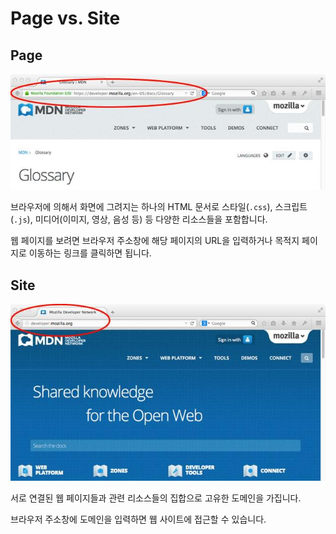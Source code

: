 # Page vs. Site

## Page

![Web Page](../image/web_page.jpg)

브라우저에 의해서 화면에 그려지는 하나의 HTML 문서로 스타일(`.css`), 스크립트(`.js`), 미디어(이미지, 영상, 음성 등) 등 다양한 리소스들을 포함합니다.

웹 페이지를 보려면 브라우저 주소창에 해당 페이지의 URL을 입력하거나 목적지 페이지로 이동하는 링크를 클릭하면 됩니다.

## Site

![Website](../image/web_site.jpg)

서로 연결된 웹 페이지들과 관련 리소스들의 집합으로 고유한 도메인을 가집니다.

브라우저 주소창에 도메인을 입력하면 웹 사이트에 접근할 수 있습니다.

